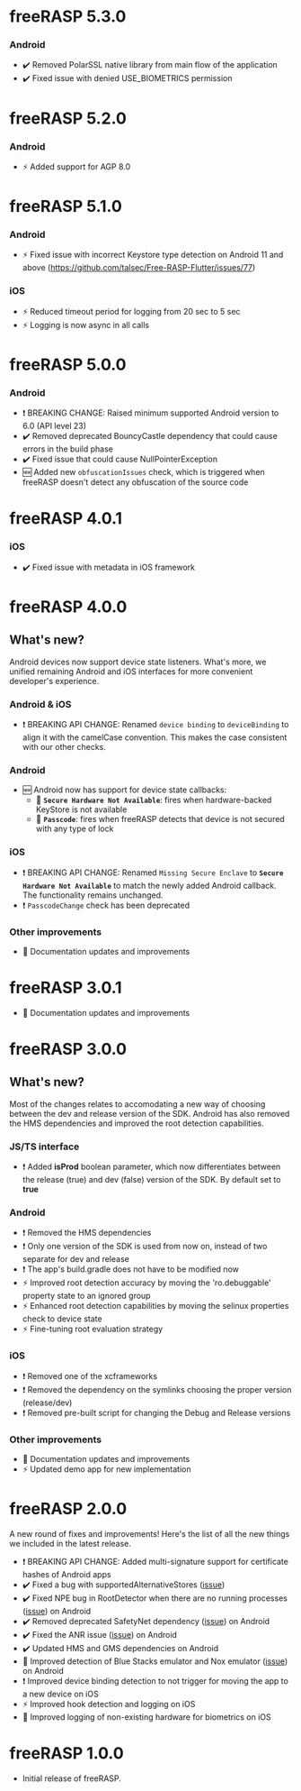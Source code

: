 # freeRASP 5.3.0

### Android

-   ✔️ Removed PolarSSL native library from main flow of the application
-   ✔️ Fixed issue with denied USE_BIOMETRICS permission

# freeRASP 5.2.0

### Android

-   ⚡ Added support for AGP 8.0

# freeRASP 5.1.0

### Android

-   ⚡ Fixed issue with incorrect Keystore type detection on Android 11 and above (https://github.com/talsec/Free-RASP-Flutter/issues/77)

### iOS

-   ⚡ Reduced timeout period for logging from 20 sec to 5 sec
-   ⚡ Logging is now async in all calls

# freeRASP 5.0.0

### Android

-   ❗ BREAKING CHANGE: Raised minimum supported Android version to 6.0 (API level 23)
-   ✔️ Removed deprecated BouncyCastle dependency that could cause errors in the build phase
-   ✔️ Fixed issue that could cause NullPointerException
-   🆕 Added new `obfuscationIssues` check, which is triggered when freeRASP doesn't detect any obfuscation of the source code

# freeRASP 4.0.1

### iOS

-   ✔️ Fixed issue with metadata in iOS framework

# freeRASP 4.0.0

## What's new?

Android devices now support device state listeners. What's more, we unified remaining Android and iOS interfaces for more convenient developer's experience.

### Android & iOS

-   ❗ BREAKING API CHANGE: Renamed `device binding` to `deviceBinding` to align it with the camelCase convention. This makes the case consistent with our other checks.

### Android

-   🆕 Android now has support for device state callbacks:
    -   📲 **`Secure Hardware Not Available`**: fires when hardware-backed KeyStore is not available
    -   📲 **`Passcode`**: fires when freeRASP detects that device is not secured with any type of lock

### iOS

-   ❗ BREAKING API CHANGE: Renamed `Missing Secure Enclave` to **`Secure Hardware Not Available`** to match the newly added Android callback. The functionality remains unchanged.
-   ❗️ `PasscodeChange` check has been deprecated

### Other improvements

-   📄 Documentation updates and improvements

# freeRASP 3.0.1

-   📄 Documentation updates and improvements

# freeRASP 3.0.0

## What's new?

Most of the changes relates to accomodating a new way of choosing between the dev and release version of the SDK. Android has also removed the HMS dependencies and improved the root detection capabilities.

### JS/TS interface

-   ❗ Added **isProd** boolean parameter, which now differentiates between the release (true) and dev (false) version of the SDK. By default set to **true**

### Android

-   ❗ Removed the HMS dependencies
-   ❗ Only one version of the SDK is used from now on, instead of two separate for dev and release
-   ❗ The app's build.gradle does not have to be modified now
-   ⚡ Improved root detection accuracy by moving the 'ro.debuggable' property state to an ignored group
-   ⚡ Enhanced root detection capabilities by moving the selinux properties check to device state
-   ⚡ Fine-tuning root evaluation strategy

### iOS

-   ❗ Removed one of the xcframeworks
-   ❗ Removed the dependency on the symlinks choosing the proper version (release/dev)
-   ❗️ Removed pre-built script for changing the Debug and Release versions

### Other improvements

-   📄 Documentation updates and improvements
-   ⚡ Updated demo app for new implementation

# freeRASP 2.0.0

A new round of fixes and improvements! Here's the list of all the new things we included in the latest release.

-   ❗ BREAKING API CHANGE: Added multi-signature support for certificate hashes of Android apps
-   ✔️ Fixed a bug with supportedAlternativeStores ([issue](https://github.com/talsec/Free-RASP-Cordova/issues/3))
-   ✔️ Fixed NPE bug in RootDetector when there are no running processes ([issue](https://github.com/talsec/Free-RASP-Flutter/issues/40)) on Android
-   ✔️ Removed deprecated SafetyNet dependency ([issue](https://github.com/talsec/Free-RASP-Flutter/issues/28)) on Android
-   ✔️ Fixed the ANR issue ([issue](https://github.com/talsec/Free-RASP-Flutter/issues/32)) on Android
-   ✔️ Updated HMS and GMS dependencies on Android
-   🔎 Improved detection of Blue Stacks emulator and Nox emulator ([issue](https://github.com/talsec/Free-RASP-Android/issues/6)) on Android
-   ❗ Improved device binding detection to not trigger for moving the app to a new device on iOS
-   ⚡ Improved hook detection and logging on iOS
-   🔎 Improved logging of non-existing hardware for biometrics on iOS

# freeRASP 1.0.0

-   Initial release of freeRASP.
